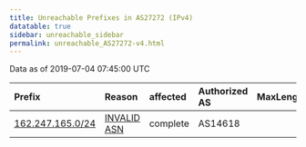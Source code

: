 ```yaml
---
title: Unreachable Prefixes in AS27272 (IPv4)
datatable: true
sidebar: unreachable_sidebar
permalink: unreachable_AS27272-v4.html
---
```


Data as of 2019-07-04 07:45:00 UTC


<div class="datatable-begin"></div>

| Prefix                                                     | Reason                                                                                                  | affected   | Authorized AS   |   MaxLength | Anchor                           |   unreachable /24s |
|:-----------------------------------------------------------|:--------------------------------------------------------------------------------------------------------|:-----------|:----------------|------------:|:---------------------------------|-------------------:|
| [162.247.165.0/24](https://stat.ripe.net/162.247.165.0/24) | [INVALID ASN](https://rpki-validator.ripe.net/announcement-preview?asn=AS27272&prefix=162.247.165.0/24) | complete   | AS14618         |           0 | [ARIN](unreachable_ARIN-v4.html) |                  1 |

<div class="datatable-end"></div>